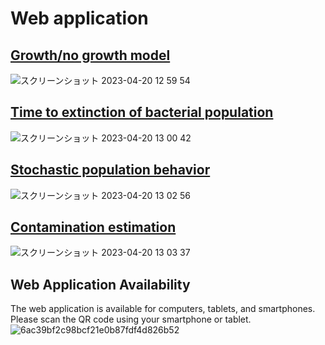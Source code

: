 # Web application

## [Growth/no growth model](https://kento-koyama-growth-no-growth-script-w2r8s1.streamlit.app/)
![スクリーンショット 2023-04-20 12 59 54](https://user-images.githubusercontent.com/76421729/233255327-80129fc6-ef97-4aac-b163-710d2c4132cb.png)



## [Time to extinction of bacterial population](https://kento-koyama-time-to-extinction-app-ccbpup.streamlit.app)
![スクリーンショット 2023-04-20 13 00 42](https://user-images.githubusercontent.com/76421729/233255490-7513950f-3725-4f73-a081-5740f79e8952.png)


## [Stochastic population behavior](https://kento-koyama-random-bacteria-ina-stochastic-inactivation-d577b6.streamlitapp.com)
![スクリーンショット 2023-04-20 13 02 56](https://user-images.githubusercontent.com/76421729/233255552-dc8a48be-af69-4b8a-9663-ce9677600ff2.png)

## [Contamination estimation](https://kento-koyama-contami-run-script-1sbkqw.streamlit.app)
![スクリーンショット 2023-04-20 13 03 37](https://user-images.githubusercontent.com/76421729/233256053-f5a5a1fb-71e6-488b-bf7e-78d620164214.png)


## Web Application Availability
The web application is available for computers, tablets, and smartphones.
 Please scan the QR code using your smartphone or tablet.
![6ac39bf2c98bcf21e0b87fdf4d826b52](https://user-images.githubusercontent.com/76421729/233256105-42b76de9-1c95-44b1-a5f9-c16fc295afca.png)



